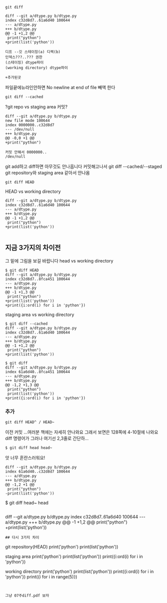 ```
git diff
```

```
diff --git a/dtype.py b/dtype.py
index c32d8d7..61a6d40 100644
--- a/dtype.py
+++ b/dtype.py
@@ -1 +1,2 @@
 print("python")
+print(list('python'))

```
```
디프 --깃 스테이징(a) 디렉(b)
인덱스???..??? 권한
(스테이징) dtype파이
(working directory) dtype파이

+추가된곳
```

파일끝에뉴라인안하면  No newline at end of file 빼액 한다

```
git diff --cached
```
?git repo vs staging area
커밋?
```
diff --git a/dtype.py b/dtype.py
new file mode 100644
index 0000000..c32d8d7
--- /dev/null
+++ b/dtype.py
@@ -0,0 +1 @@
+print("python")

```
```
커밋 안해서 0000000..
/dev/null
```
git add하고 diff하면 아무것도 안나옵니다
커밋해고나서 git diff --cached/--staged git repository와 staging area 같아서 안나옴
```
git diff HEAD
```
HEAD vs working directory
```
diff --git a/dtype.py b/dtype.py
index c32d8d7..61a6d40 100644
--- a/dtype.py
+++ b/dtype.py
@@ -1 +1,2 @@
 print("python")
+print(list('python'))


```
## 지금 3가지의 차이전
그 밑에 그림을 보길 바랍니다 
head vs working directory
```
$ git diff HEAD
diff --git a/dtype.py b/dtype.py
index c32d8d7..8fca451 100644
--- a/dtype.py
+++ b/dtype.py
@@ -1 +1,3 @@
 print("python")
+print(list('python'))
+print({i:ord(i) for i in 'python'})
```

staging area vs working directory
```
$ git diff --cached
diff --git a/dtype.py b/dtype.py
index c32d8d7..61a6d40 100644
--- a/dtype.py
+++ b/dtype.py
@@ -1 +1,2 @@
 print("python")
+print(list('python'))
```

```
$ git diff
diff --git a/dtype.py b/dtype.py
index 61a6d40..8fca451 100644
--- a/dtype.py
+++ b/dtype.py
@@ -1,2 +1,3 @@
 print("python")
 print(list('python'))
+print({i:ord(i) for i in 'python'})

```

### 추가
```
git diff HEAD^ / HEAD~ 
```
이전 커밋
...여러분 책에는 자세히 안나와요 그래서 보면은 128쪽에 4-10절에 나와요 diff 명령어가 그러나 여기선 2,3줄로 간단하...
```
$ git diff head head~
```
앗 너무 혼란스러워요!
```
diff --git a/dtype.py b/dtype.py
index 61a6d40..c32d8d7 100644
--- a/dtype.py
+++ b/dtype.py
@@ -1,2 +1 @@
 print("python")
-print(list('python'))

```
$ git diff head~ head
```
```
diff --git a/dtype.py b/dtype.py
index c32d8d7..61a6d40 100644
--- a/dtype.py
+++ b/dtype.py
@@ -1 +1,2 @@
 print("python")
+print(list('python'))


```
## 다시 3가지 차이
```
git repository(HEAD)
print('python')
print(list('python'))

staging area
print('python')
print(list('python'))
print({i:ord(i) for i in 'python'})

working directory
print('python')
print(list('python'))
print({i:ord(i) for i in 'python'})
print({i for i in range(5)})
```


그냥 07주diff.pdf 보자
